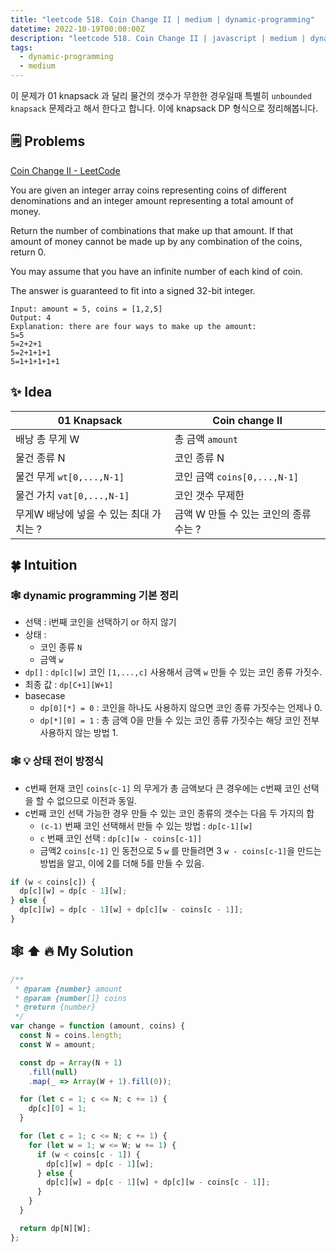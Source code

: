 ```yaml
---
title: "leetcode 518. Coin Change II | medium | dynamic-programming"
datetime: 2022-10-19T00:00:00Z
description: "leetcode 518. Coin Change II | javascript | medium | dynamic-programming"
tags:
  - dynamic-programming
  - medium
---
```


이 문제가 01 knapsack 과 달리 물건의 갯수가 무한한 경우일때 특별히 `unbounded knapsack` 문제라고 해서 한다고 합니다. 이에 knapsack DP 형식으로 정리해봅니다.

## 🗒️ Problems

[Coin Change II - LeetCode](https://leetcode.com/problems/coin-change-ii/)

You are given an integer array coins representing coins of different denominations and an integer amount representing a total amount of money.

Return the number of combinations that make up that amount. If that amount of money cannot be made up by any combination of the coins, return 0.

You may assume that you have an infinite number of each kind of coin.

The answer is guaranteed to fit into a signed 32-bit integer.

```
Input: amount = 5, coins = [1,2,5]
Output: 4
Explanation: there are four ways to make up the amount:
5=5
5=2+2+1
5=2+1+1+1
5=1+1+1+1+1
```

## ✨ Idea

| 01 Knapsack                             | Coin change II                         |
| --------------------------------------- | -------------------------------------- |
| 배낭 총 무게 W                          | 총 금액 `amount`                       |
| 물건 종류 N                             | 코인 종류 N                            |
| 물건 무게 `wt[0,...,N-1]`               | 코인 금액 `coins[0,...,N-1]`           |
| 물건 가치 `vat[0,...,N-1]`              | 코인 갯수 무제한                       |
| 무게W 배낭에 넣을 수 있는 최대 가치는 ? | 금액 W 만들 수 있는 코인의 종류 수는 ? |

## 🍀 Intuition

### 🕸️ dynamic programming 기본 정리

- 선택 : i번째 코인을 선택하기 or 하지 않기
- 상태 :
  - 코인 종류 `N`
  - 금액 `w`
- `dp[]` : `dp[c][w]` 코인 `[1,...,c]` 사용해서 금액 `w` 만들 수 있는 코인 종류 가짓수.
- 최종 값 : `dp[C+1][W+1]`
- basecase
  - `dp[0][*] = 0` : 코인을 하나도 사용하지 않으면 코인 종류 가짓수는 언제나 0.
  - `dp[*][0] = 1` : 총 금액 0을 만들 수 있는 코인 종류 가짓수는 해당 코인 전부 사용하지 않는 방법 1.

### 🕸️ 💡 상태 전이 방정식

- c번째 현재 코인 `coins[c-1]` 의 무게가 총 금액보다 큰 경우에는 c번째 코인 선택을 할 수 없으므로 이전과 동일.
- c번째 코인 선택 가능한 경우 만들 수 있는 코인 종류의 갯수는 다음 두 가지의 합
  - `(c-1)` 번째 코인 선택해서 만들 수 있는 방법 : `dp[c-1][w]`
  - `c` 번째 코인 선택 : `dp[c][w - coins[c-1]]`
  - 금액2 `coins[c-1]` 인 동전으로 5 `w` 를 만들려면 3 `w - coins[c-1]`을 만드는 방법을 알고, 이에 2를 더해 5를 만들 수 있음.

```javascript
if (w < coins[c]) {
  dp[c][w] = dp[c - 1][w];
} else {
  dp[c][w] = dp[c - 1][w] + dp[c][w - coins[c - 1]];
}
```

## 🕸️ ⬆️ 🔥 My Solution

```javascript
/**
 * @param {number} amount
 * @param {number[]} coins
 * @return {number}
 */
var change = function (amount, coins) {
  const N = coins.length;
  const W = amount;

  const dp = Array(N + 1)
    .fill(null)
    .map(_ => Array(W + 1).fill(0));

  for (let c = 1; c <= N; c += 1) {
    dp[c][0] = 1;
  }

  for (let c = 1; c <= N; c += 1) {
    for (let w = 1; w <= W; w += 1) {
      if (w < coins[c - 1]) {
        dp[c][w] = dp[c - 1][w];
      } else {
        dp[c][w] = dp[c - 1][w] + dp[c][w - coins[c - 1]];
      }
    }
  }

  return dp[N][W];
};
```
